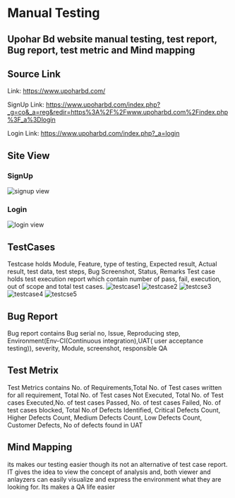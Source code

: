 
# Manual Testing
## Upohar Bd website manual testing, test report, Bug report, test metric and Mind mapping

## Source Link

Link: https://www.upoharbd.com/

SignUp Link: https://www.upoharbd.com/index.php?_g=co&_a=reg&redir=https%3A%2F%2Fwww.upoharbd.com%2Findex.php%3F_a%3Dlogin

Login Link: https://www.upoharbd.com/index.php?_a=login


## Site View
### SignUp 
![signup view](https://user-images.githubusercontent.com/45315685/206534131-890bd1c8-8a7a-41ab-8197-4243db6849f7.PNG)
### Login
![login view](https://user-images.githubusercontent.com/45315685/206534166-060d06b3-15bb-41f2-8972-32fb7caa4bf7.PNG)

## TestCases
Testcase holds Module, Feature, type of testing, Expected result, Actual result, test data, test steps, Bug Screenshot, Status, Remarks
Test case holds test execution report which contain number of pass, fail, execution, out of scope and total test cases.
![testcase1](https://user-images.githubusercontent.com/45315685/206534242-eeec31aa-9172-4207-bdef-a15459274fb8.PNG)
![testcase2](https://user-images.githubusercontent.com/45315685/206534363-2497238b-22b1-4e51-b3dd-4ca9d9c00711.PNG)
![testcse3](https://user-images.githubusercontent.com/45315685/206534408-2533d260-f832-4565-b47a-7331aea55cf1.PNG)
![testcase4](https://user-images.githubusercontent.com/45315685/206534462-f38eb989-9e75-4707-92de-c8696230bb13.PNG)
![testcse5](https://user-images.githubusercontent.com/45315685/206534494-fe2f26fa-874f-418a-b73f-13b626060001.PNG)



## Bug Report

Bug report contains Bug serial no, Issue, Reproducing step, Environment(Env-CI(Continuous integration),UAT( user acceptance testing)), severity, Module, screenshot, responsible QA
## Test Metrix

Test Metrics contains No. of Requirements,Total No. of Test cases written for all requirement, Total No. of Test cases Not Executed, Total No. of Test cases Executed,No. of test cases Passed, No. of test cases Failed, No. of test cases blocked, Total No.of Defects Identified, Critical Defects Count, Higher Defects Count, Medium Defects Count, Low Defects Count, Customer Defects, No of defects found in UAT
## Mind Mapping

its makes our testing easier though its not an alternative of test case report. IT gives the idea to view the concept of analysis and, both viewer and anlayzers can easily visualize  and express the environment what they are looking for. Its makes a QA life easier 
